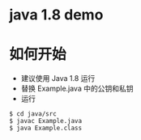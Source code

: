 java 1.8 demo
===========
# 如何开始
- 建议使用 Java 1.8 运行
- 替换 Example.java  中的公钥和私钥
- 运行
```
$ cd java/src
$ javac Example.java 
$ java Example.class 
```
